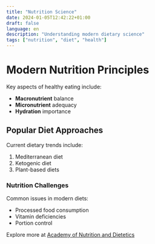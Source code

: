 ```yaml
---
title: "Nutrition Science"
date: 2024-01-05T12:42:22+01:00
draft: false
language: en
description: "Understanding modern dietary science"
tags: ["nutrition", "diet", "health"]
---
```


# Modern Nutrition Principles

Key aspects of healthy eating include:

- **Macronutrient** balance
- **Micronutrient** adequacy
- **Hydration** importance

## Popular Diet Approaches

Current dietary trends include:
1. Mediterranean diet
2. Ketogenic diet
3. Plant-based diets

### Nutrition Challenges

Common issues in modern diets:
* Processed food consumption
* Vitamin deficiencies
* Portion control

Explore more at [Academy of Nutrition and Dietetics](https://www.eatright.org/)
